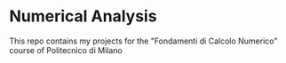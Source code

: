 # Numerical Analysis
This repo contains my projects for the "Fondamenti di Calcolo Numerico" course of Politecnico di Milano
